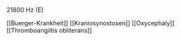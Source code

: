 21800 Hz (E)

[[Buerger-Krankheit]]
[[Kraniosynostosen]]
[[Oxycephaly]]
[[Thromboangiitis obliterans]]